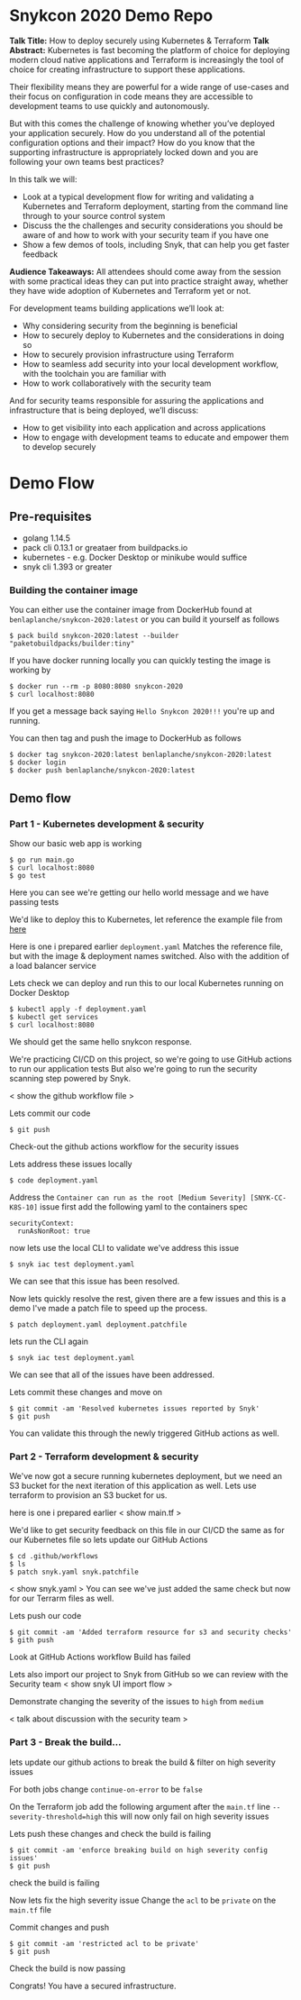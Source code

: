 # Snykcon 2020 Demo Repo

**Talk Title:** How to deploy securely using Kubernetes & Terraform
**Talk Abstract:**
Kubernetes is fast becoming the platform of choice for deploying modern cloud native applications and Terraform is increasingly the tool of choice for creating infrastructure to support these applications.

Their flexibility means they are powerful for a wide range of use-cases and their focus on configuration in code means they are accessible to development teams to use quickly and autonomously.

But with this comes the challenge of knowing whether you’ve deployed your application securely. How do you understand all of the potential configuration options and their impact? How do you know that the supporting infrastructure is appropriately locked down and you are following your own teams best practices?

In this talk we will:

- Look at a typical development flow for writing and validating a Kubernetes and Terraform deployment, starting from the command line through to your source control system
- Discuss the the challenges and security considerations you should be aware of and how to work with your security team if you have one
- Show a few demos of tools, including Snyk, that can help you get faster feedback

**Audience Takeaways:**
All attendees should come away from the session with some practical ideas they can put into practice straight away, whether they have wide adoption of Kubernetes and Terraform yet or not.

For development teams building applications we’ll look at:

- Why considering security from the beginning is beneficial
- How to securely deploy to Kubernetes and the considerations in doing so
- How to securely provision infrastructure using Terraform
- How to seamless add security into your local development workflow, with the toolchain you are familiar with
- How to work collaboratively with the security team

And for security teams responsible for assuring the applications and infrastructure that is being deployed, we’ll discuss:

- How to get visibility into each application and across applications
- How to engage with development teams to educate and empower them to develop securely

# Demo Flow

## Pre-requisites

- golang 1.14.5
- pack cli 0.13.1 or greataer from buildpacks.io
- kubernetes - e.g. Docker Desktop or minikube would suffice
- snyk cli 1.393 or greater

### Building the container image

You can either use the container image from DockerHub found at `benlaplanche/snykcon-2020:latest` or you can build it yourself as follows

```
$ pack build snykcon-2020:latest --builder "paketobuildpacks/builder:tiny"
```

If you have docker running locally you can quickly testing the image is working by

```
$ docker run --rm -p 8080:8080 snykcon-2020
$ curl localhost:8080
```

If you get a message back saying `Hello Snykcon 2020!!!` you're up and running.

You can then tag and push the image to DockerHub as follows

```
$ docker tag snykcon-2020:latest benlaplanche/snykcon-2020:latest
$ docker login
$ docker push benlaplanche/snykcon-2020:latest
```

## Demo flow

### Part 1 - Kubernetes development & security

Show our basic web app is working

```
$ go run main.go
$ curl localhost:8080
$ go test
```

Here you can see we're getting our hello world message and we have passing tests

We'd like to deploy this to Kubernetes, let reference the example file from [here](https://kubernetes.io/docs/tasks/run-application/run-stateless-application-deployment/)

Here is one i prepared earlier `deployment.yaml`
Matches the reference file, but with the image & deployment names switched. Also with the addition of a load balancer service

Lets check we can deploy and run this to our local Kubernetes running on Docker Desktop

```
$ kubectl apply -f deployment.yaml
$ kubectl get services
$ curl localhost:8080
```

We should get the same hello snykcon response.

We're practicing CI/CD on this project, so we're going to use GitHub actions to run our application tests
But also we're going to run the security scanning step powered by Snyk.

< show the github workflow file >

Lets commit our code

```
$ git push
```

Check-out the github actions workflow for the security issues

Lets address these issues locally

```
$ code deployment.yaml
```

Address the `Container can run as the root [Medium Severity] [SNYK-CC-K8S-10]` issue first
add the following yaml to the containers spec

```
securityContext:
  runAsNonRoot: true
```

now lets use the local CLI to validate we've address this issue

```
$ snyk iac test deployment.yaml
```

We can see that this issue has been resolved.

Now lets quickly resolve the rest, given there are a few issues and this is a demo I've made a patch file to speed up the process.

```
$ patch deployment.yaml deployment.patchfile
```

lets run the CLI again

```
$ snyk iac test deployment.yaml
```

We can see that all of the issues have been addressed.

Lets commit these changes and move on

```
$ git commit -am 'Resolved kubernetes issues reported by Snyk'
$ git push
```

You can validate this through the newly triggered GitHub actions as well.

### Part 2 - Terraform development & security

We've now got a secure running kubernetes deployment, but we need an S3 bucket for the next iteration of this application as well.
Lets use terraform to provision an S3 bucket for us.

here is one i prepared earlier
< show main.tf >

We'd like to get security feedback on this file in our CI/CD the same as for our Kubernetes file
so lets update our GitHub Actions

```
$ cd .github/workflows
$ ls
$ patch snyk.yaml snyk.patchfile
```

< show snyk.yaml >
You can see we've just added the same check but now for our Terrarm files as well.

Lets push our code

```
$ git commit -am 'Added terraform resource for s3 and security checks'
$ gith push
```

Look at GitHub Actions workflow
Build has failed

Lets also import our project to Snyk from GitHub so we can review with the Security team
< show snyk UI import flow >

Demonstrate changing the severity of the issues to `high` from `medium`

< talk about discussion with the security team >

### Part 3 - Break the build...

lets update our github actions to break the build & filter on high severity issues

For both jobs change
`continue-on-error` to be `false`

On the Terraform job add the following argument after the `main.tf` line
`--severity-threshold=high` this will now only fail on high severity issues

Lets push these changes and check the build is failing

```
$ git commit -am 'enforce breaking build on high severity config issues'
$ git push
```

check the build is failing

Now lets fix the high severity issue
Change the `acl` to be `private` on the `main.tf` file

Commit changes and push

```
$ git commit -am 'restricted acl to be private'
$ git push
```

Check the build is now passing

Congrats! You have a secured infrastructure.

